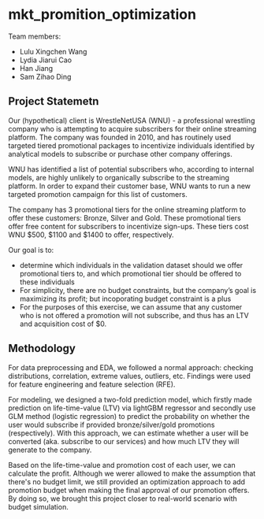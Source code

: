 # mkt_promition_optimization
Team members:
- Lulu Xingchen Wang
- Lydia Jiarui Cao
- Han Jiang
- Sam Zihao Ding


## Project Statemetn
Our (hypothetical) client is WrestleNetUSA (WNU) - a professional wrestling company who is attempting to acquire subscribers for their online streaming platform. The company was founded in 2010, and has routinely used targeted tiered promotional packages to incentivize individuals identified by analytical models to subscribe or purchase other company offerings.

WNU has identified a list of potential subscribers who, according to internal models, are highly unlikely to organically subscribe to the streaming platform. In order to expand their customer base, WNU wants to run a new targeted promotion campaign for this list of customers. 

The company has 3 promotional tiers for the online streaming platform to offer these customers: Bronze, Silver and Gold. These promotional tiers offer free content for subscribers to incentivize sign-ups. These tiers cost WNU $500, $1100 and $1400 to offer, respectively.

Our goal is to:
-  determine which individuals in the validation dataset should we offer promotional tiers to, and which promotional tier should be offered to these individuals
- For simplicity, there are no budget constraints, but the company’s goal is maximizing its profit; but incoporating budget constraint is a plus
- For the purposes of this exercise, we can assume that any customer who is not offered a promotion will not subscribe, and thus has an LTV and acquisition cost of $0.

## Methodology

For data preprocessing and EDA, we followed a normal approach: checking distributions, correlation, extreme values, outliers, etc. Findings were used for feature engineering and feature selection (RFE). 

For modeling, we designed a two-fold prediction model, which firstly made prediction on life-time-value (LTV) via lightGBM regressor and secondly use GLM method (logistic regression) to predict the probability on whether the user would subscribe if provided bronze/silver/gold promotions (respectively). With this approach, we can estimate whether a user will be converted (aka. subscribe to our services) and how much LTV they will generate to the company.

Based on the life-time-value and promotion cost of each user, we can calculate the profit. Although we werer allowed to make the assumption that there's no budget limit, we still provided an optimization approach to add promotion budget when making the final approval of our promotion offers. By doing so, we brought this project closer to real-world scenario with budget simulation.

